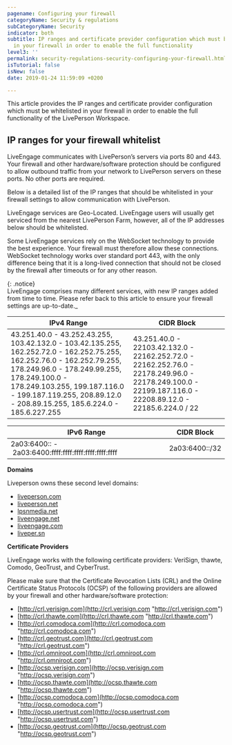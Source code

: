```yaml
---
pagename: Configuring your firewall
categoryName: Security & regulations
subCategoryName: Security
indicator: both
subtitle: IP ranges and certificate provider configuration which must be whitelisted
  in your firewall in order to enable the full functionality
level3: ''
permalink: security-regulations-security-configuring-your-firewall.html
isTutorial: false
isNew: false
date: 2019-01-24 11:59:09 +0200

---
```

This article provides the IP ranges and certificate provider configuration which must be whitelisted in your firewall in order to enable the full functionality of the LivePerson Workspace.

## IP ranges for your firewall whitelist

LiveEngage communicates with LivePerson’s servers via ports 80 and 443. Your firewall and other hardware/software protection should be configured to allow outbound traffic from your network to LivePerson servers on these ports. No other ports are required.

Below is a detailed list of the IP ranges that should be whitelisted in your firewall settings to allow communication with LivePerson.

LiveEngage services are Geo-Located. LiveEngage users will usually get serviced from the nearest LivePerson Farm, however, all of the IP addresses below should be whitelisted.

Some LiveEngage services rely on the WebSocket technology to provide the best experience. Your firewall must therefore allow these connections. WebSocket technology works over standard port 443, with the only difference being that it is a long-lived connection that should not be closed by the firewall after timeouts or for any other reason.

{: .notice}  
LiveEngage comprises many different services, with new IP ranges added from time to time. Please refer back to this article to ensure your firewall settings are up-to-date._

| IPv4 Range | CIDR Block |
| --- | --- |
| 43.251.40.0 - 43.252.43.255, 103.42.132.0 - 103.42.135.255, 162.252.72.0 - 162.252.75.255, 162.252.76.0 - 162.252.79.255, 178.249.96.0 - 178.249.99.255, 178.249.100.0 - 178.249.103.255, 199.187.116.0 - 199.187.119.255, 208.89.12.0 - 208.89.15.255, 185.6.224.0 - 185.6.227.255 | 43.251.40.0 - 22103.42.132.0 - 22162.252.72.0 - 22162.252.76.0 - 22178.249.96.0 - 22178.249.100.0 - 22199.187.116.0 - 22208.89.12.0 - 22185.6.224.0 / 22 | 

| IPv6 Range | CIDR Block |
| --- | --- |
| 2a03:6400:: -  2a03:6400:ffff:ffff:ffff:ffff:ffff:ffff|			2a03:6400::/32|

**Domains**

Liveperson owns these second level domains:

* [liveperson.com](http://liveperson.com/)
* [liveperson.net](http://liveperson.net/)
* [lpsnmedia.net](http://lpsnmedia.net/)
* [liveengage.net](http://liveengage.net/)
* [liveengage.com](http://liveengage.com/)
* [liveper.sn](http://liveper.sn/)

**Certificate Providers**

LiveEngage works with the following certificate providers: VeriSign, thawte, Comodo, GeoTrust, and CyberTrust.

Please make sure that the Certificate Revocation Lists (CRL) and the Online Certificate Status Protocols (OCSP) of the following providers are allowed by your firewall and other hardware/software protection:

* [http://crl.verisign.com](http://crl.verisign.com "http://crl.verisign.com")
* [http://crl.thawte.com](http://crl.thawte.com "http://crl.thawte.com")
* [http://crl.comodoca.com](http://crl.comodoca.com "http://crl.comodoca.com")
* [http://crl.geotrust.com](http://crl.geotrust.com "http://crl.geotrust.com")
* [http://crl.omniroot.com](http://crl.omniroot.com "http://crl.omniroot.com")
* [http://ocsp.verisign.com](http://ocsp.verisign.com "http://ocsp.verisign.com")
* [http://ocsp.thawte.com](http://ocsp.thawte.com "http://ocsp.thawte.com")
* [http://ocsp.comodoca.com](http://ocsp.comodoca.com "http://ocsp.comodoca.com")
* [http://ocsp.usertrust.com](http://ocsp.usertrust.com "http://ocsp.usertrust.com")
* [http://ocsp.geotrust.com](http://ocsp.geotrust.com "http://ocsp.geotrust.com")
